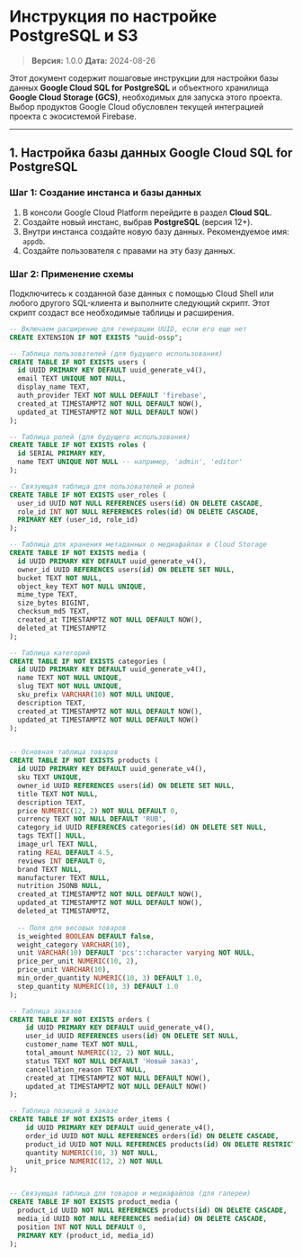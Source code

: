 
# Инструкция по настройке PostgreSQL и S3

> **Версия:** 1.0.0
> **Дата:** 2024-08-26

Этот документ содержит пошаговые инструкции для настройки базы данных **Google Cloud SQL for PostgreSQL** и объектного хранилища **Google Cloud Storage (GCS)**, необходимых для запуска этого проекта. Выбор продуктов Google Cloud обусловлен текущей интеграцией проекта с экосистемой Firebase.

---

## 1. Настройка базы данных Google Cloud SQL for PostgreSQL

### Шаг 1: Создание инстанса и базы данных

1.  В консоли Google Cloud Platform перейдите в раздел **Cloud SQL**.
2.  Создайте новый инстанс, выбрав **PostgreSQL** (версия 12+).
3.  Внутри инстанса создайте новую базу данных. Рекомендуемое имя: `appdb`.
4.  Создайте пользователя с правами на эту базу данных.

### Шаг 2: Применение схемы

Подключитесь к созданной базе данных с помощью Cloud Shell или любого другого SQL-клиента и выполните следующий скрипт. Этот скрипт создаст все необходимые таблицы и расширения.

```sql
-- Включаем расширение для генерации UUID, если его еще нет
CREATE EXTENSION IF NOT EXISTS "uuid-ossp";

-- Таблица пользователей (для будущего использования)
CREATE TABLE IF NOT EXISTS users (
  id UUID PRIMARY KEY DEFAULT uuid_generate_v4(),
  email TEXT UNIQUE NOT NULL,
  display_name TEXT,
  auth_provider TEXT NOT NULL DEFAULT 'firebase',
  created_at TIMESTAMPTZ NOT NULL DEFAULT NOW(),
  updated_at TIMESTAMPTZ NOT NULL DEFAULT NOW()
);

-- Таблица ролей (для будущего использования)
CREATE TABLE IF NOT EXISTS roles (
  id SERIAL PRIMARY KEY,
  name TEXT UNIQUE NOT NULL -- например, 'admin', 'editor'
);

-- Связующая таблица для пользователей и ролей
CREATE TABLE IF NOT EXISTS user_roles (
  user_id UUID NOT NULL REFERENCES users(id) ON DELETE CASCADE,
  role_id INT NOT NULL REFERENCES roles(id) ON DELETE CASCADE,
  PRIMARY KEY (user_id, role_id)
);

-- Таблица для хранения метаданных о медиафайлах в Cloud Storage
CREATE TABLE IF NOT EXISTS media (
  id UUID PRIMARY KEY DEFAULT uuid_generate_v4(),
  owner_id UUID REFERENCES users(id) ON DELETE SET NULL,
  bucket TEXT NOT NULL,
  object_key TEXT NOT NULL UNIQUE,
  mime_type TEXT,
  size_bytes BIGINT,
  checksum_md5 TEXT,
  created_at TIMESTAMPTZ NOT NULL DEFAULT NOW(),
  deleted_at TIMESTAMPTZ
);

-- Таблица категорий
CREATE TABLE IF NOT EXISTS categories (
  id UUID PRIMARY KEY DEFAULT uuid_generate_v4(),
  name TEXT NOT NULL UNIQUE,
  slug TEXT NOT NULL UNIQUE,
  sku_prefix VARCHAR(10) NOT NULL UNIQUE,
  description TEXT,
  created_at TIMESTAMPTZ NOT NULL DEFAULT NOW(),
  updated_at TIMESTAMPTZ NOT NULL DEFAULT NOW()
);


-- Основная таблица товаров
CREATE TABLE IF NOT EXISTS products (
  id UUID PRIMARY KEY DEFAULT uuid_generate_v4(),
  sku TEXT UNIQUE,
  owner_id UUID REFERENCES users(id) ON DELETE SET NULL,
  title TEXT NOT NULL,
  description TEXT,
  price NUMERIC(12, 2) NOT NULL DEFAULT 0,
  currency TEXT NOT NULL DEFAULT 'RUB',
  category_id UUID REFERENCES categories(id) ON DELETE SET NULL,
  tags TEXT[] NULL,
  image_url TEXT NULL,
  rating REAL DEFAULT 4.5,
  reviews INT DEFAULT 0,
  brand TEXT NULL,
  manufacturer TEXT NULL,
  nutrition JSONB NULL,
  created_at TIMESTAMPTZ NOT NULL DEFAULT NOW(),
  updated_at TIMESTAMPTZ NOT NULL DEFAULT NOW(),
  deleted_at TIMESTAMPTZ,
  
  -- Поля для весовых товаров
  is_weighted BOOLEAN DEFAULT false,
  weight_category VARCHAR(10),
  unit VARCHAR(10) DEFAULT 'pcs'::character varying NOT NULL,
  price_per_unit NUMERIC(10, 2),
  price_unit VARCHAR(10),
  min_order_quantity NUMERIC(10, 3) DEFAULT 1.0,
  step_quantity NUMERIC(10, 3) DEFAULT 1.0
);

-- Таблица заказов
CREATE TABLE IF NOT EXISTS orders (
    id UUID PRIMARY KEY DEFAULT uuid_generate_v4(),
    user_id UUID REFERENCES users(id) ON DELETE SET NULL,
    customer_name TEXT NOT NULL,
    total_amount NUMERIC(12, 2) NOT NULL,
    status TEXT NOT NULL DEFAULT 'Новый заказ',
    cancellation_reason TEXT NULL,
    created_at TIMESTAMPTZ NOT NULL DEFAULT NOW(),
    updated_at TIMESTAMPTZ NOT NULL DEFAULT NOW()
);

-- Таблица позиций в заказе
CREATE TABLE IF NOT EXISTS order_items (
    id UUID PRIMARY KEY DEFAULT uuid_generate_v4(),
    order_id UUID NOT NULL REFERENCES orders(id) ON DELETE CASCADE,
    product_id UUID NOT NULL REFERENCES products(id) ON DELETE RESTRICT,
    quantity NUMERIC(10, 3) NOT NULL,
    unit_price NUMERIC(12, 2) NOT NULL
);


-- Связующая таблица для товаров и медиафайлов (для галереи)
CREATE TABLE IF NOT EXISTS product_media (
  product_id UUID NOT NULL REFERENCES products(id) ON DELETE CASCADE,
  media_id UUID NOT NULL REFERENCES media(id) ON DELETE CASCADE,
  position INT NOT NULL DEFAULT 0,
  PRIMARY KEY (product_id, media_id)
);
```
